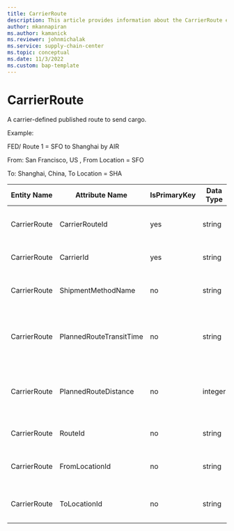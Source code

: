 ```yaml
---
title: CarrierRoute
description: This article provides information about the CarrierRoute entity.
author: mkannapiran
ms.author: kamanick
ms.reviewer: johnmichalak
ms.service: supply-chain-center
ms.topic: conceptual
ms.date: 11/3/2022
ms.custom: bap-template
---
```


# CarrierRoute

A carrier-defined published route to send cargo.

Example:

FED/ Route 1 = SFO to Shanghai by AIR

From: San Francisco, US , From Location = SFO

To: Shanghai, China, To Location = SHA

| **Entity Name** | **Attribute Name** | **IsPrimaryKey** | **Data Type** | **Data Length** | **Description** |
| --- | --- | --- | --- | --- | --- |
| CarrierRoute | CarrierRouteId | yes | string | 36 | The unique identifier of a Carrier Route. |
| CarrierRoute | CarrierId | yes | string | 36 | The unique identifier of a Carrier. |
| CarrierRoute | ShipmentMethodName | no | string | 256 | The unique identifier of a Shipment Method. |
| CarrierRoute | PlannedRouteTransitTime | no | string | 256 | The planned route transit time to complete. |
| CarrierRoute | PlannedRouteDistance | no | integer | 8 | The planned route distance expressed in miles. |
| CarrierRoute | RouteId | no | string | 36 | The unique identifier of a route. |
| CarrierRoute | FromLocationId | no | string | 36 | The unique identifier of a Shipping Location. |
| CarrierRoute | ToLocationId | no | string | 36 | The unique identifier of a Shipping Location.. |

